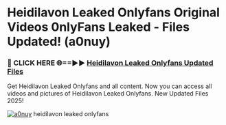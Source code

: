 # Heidilavon Leaked Onlyfans Original Videos 0nlyFans Leaked - Files Updated! (a0nuy)

<h3>🔴 CLICK HERE 🌐==►► <a href="https://tinyurl.com/2jnfzry5" rel="nofollow">Heidilavon Leaked Onlyfans Updated Files</a></h3>

Get Heidilavon Leaked Onlyfans and all content. Now you can access all videos and pictures of Heidilavon Leaked Onlyfans. New Updated Files 2025!

[![a0nuy](https://i.imgur.com/GyGTBgg.gif)](https://tinyurl.com/2jnfzry5)
heidilavon leaked onlyfans